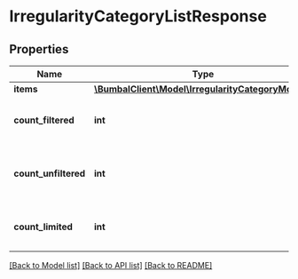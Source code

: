# IrregularityCategoryListResponse

## Properties
Name | Type | Description | Notes
------------ | ------------- | ------------- | -------------
**items** | [**\BumbalClient\Model\IrregularityCategoryModel[]**](IrregularityCategoryModel.md) |  | [optional] 
**count_filtered** | **int** | Count of total items with filters in place | [optional] 
**count_unfiltered** | **int** | Count of total items without filters in place | [optional] 
**count_limited** | **int** | Count of items with limit in place | [optional] 

[[Back to Model list]](../README.md#documentation-for-models) [[Back to API list]](../README.md#documentation-for-api-endpoints) [[Back to README]](../README.md)


